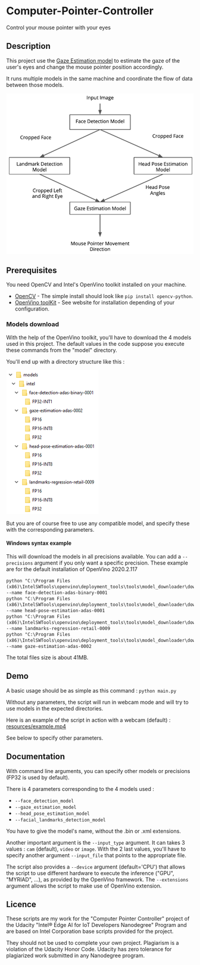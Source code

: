 # Computer-Pointer-Controller
Control your mouse pointer with your eyes

## Description

This project use the [Gaze Estimation model](https://docs.openvinotoolkit.org/latest/_models_intel_gaze_estimation_adas_0002_description_gaze_estimation_adas_0002.html) to estimate the gaze of the user's eyes and change the mouse pointer position accordingly.

It runs multiple models in the same machine and coordinate the flow of data between those models.

![](resources/pipeline.png?raw=true)

## Prerequisites

You need OpenCV and Intel's OpenVino toolkit installed on your machine.

* [OpenCV](https://opencv.org) - The simple install should look like `pip install opencv-python`.
* [OpenVino toolKit](https://software.intel.com/en-us/openvino-toolkit) - See website for installation depending of your configuration.

### Models download

With the help of the OpenVino toolkit, you'll have to download the 4 models used in this project.
The default values in the code suppose you execute these commands from the "model" directory.

You'll end up with a directory structure like this :

![](resources/models_tree.png)

But you are of course free to use any compatible model, and specify these with the corresponding parameters.

#### Windows syntax example

This will download the models in all precisions available. You can add a ```--precisions``` argument if you only want a specific precision.
These example are for the default installation of OpenVino 2020.2.117
```
python "C:\Program Files (x86)\IntelSWTools\openvino\deployment_tools\tools\model_downloader\downloader.py" --name face-detection-adas-binary-0001
python "C:\Program Files (x86)\IntelSWTools\openvino\deployment_tools\tools\model_downloader\downloader.py" --name head-pose-estimation-adas-0001
python "C:\Program Files (x86)\IntelSWTools\openvino\deployment_tools\tools\model_downloader\downloader.py" --name landmarks-regression-retail-0009
python "C:\Program Files (x86)\IntelSWTools\openvino\deployment_tools\tools\model_downloader\downloader.py" --name gaze-estimation-adas-0002
``` 

The total files size is about 41MB.

## Demo

A basic usage should be as simple as this command :
```python main.py```

Without any parameters, the script will run in webcam mode and will try to use models in the expected directories.

Here is an example of the script in action with a webcam (default) :
[resources/example.mp4](resources/example.mp4)

See below to specify other parameters.

## Documentation

With command line arguments, you can specify other models or precisions (FP32 is used by default).

There is 4 parameters corresponding to the 4 models used :
- ```--face_detection_model```
- ```--gaze_estimation_model```
- ```--head_pose_estimation_model```
- ```--facial_landmarks_detection_model```

You have to give the model's name, without the .bin or .xml extensions.

Another important argument is the ```--input_type``` argument. It can takes 3 values : ```cam``` (default), ```video``` or ```image```.
With the 2 last values, you'll have to specify another argument ```--input_file``` that points to the appropriate file.

The script also provides a ```--device``` argument (default='CPU') that allows the script to use different hardware to execute the inference ("GPU", "MYRIAD", ...), as provided by the OpenVino framework.
The ```--extensions``` argument allows the script to make use of OpenVino extension.

## Licence

These scripts are my work for the "Computer Pointer Controller" project of the Udacity "Intel® Edge AI for IoT Developers Nanodegree" Program and are based on Intel Corporation base scripts provided for the project.

They should not be used to complete your own project. Plagiarism is a violation of the Udacity Honor Code. Udacity has zero tolerance for plagiarized work submitted in any Nanodegree program.
